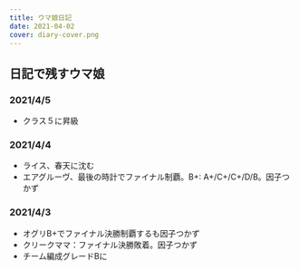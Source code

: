 ```yaml
---
title: ウマ娘日記
date: 2021-04-02
cover: diary-cover.png
---
```


## 日記で残すウマ娘

### 2021/4/5
- クラス５に昇級

### 2021/4/4
- ライス、春天に沈む
- エアグルーヴ、最後の時計でファイナル制覇。B+: A+/C+/C+/D/B。因子つかず

### 2021/4/3
- オグリB+でファイナル決勝制覇するも因子つかず
- クリークママ：ファイナル決勝敗着。因子つかず
- チーム編成グレードBに
